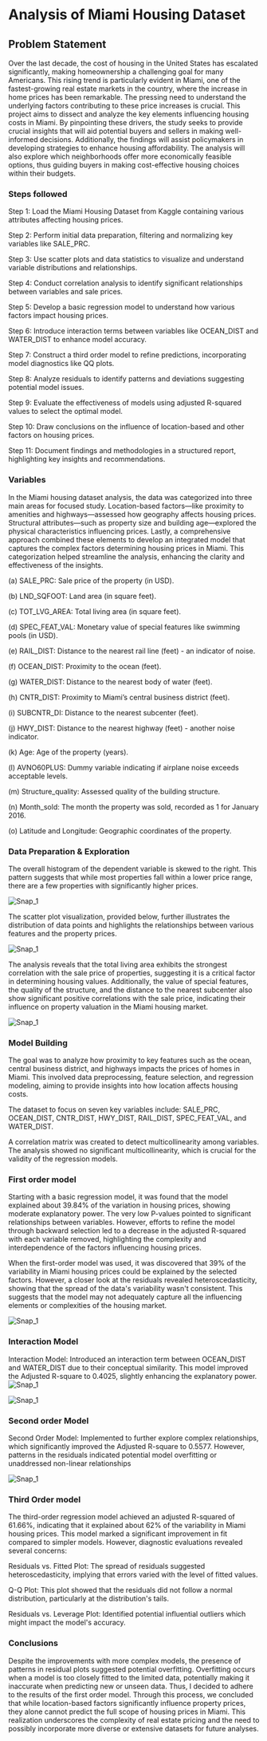 
# Analysis of Miami Housing Dataset


## Problem Statement

Over the last decade, the cost of housing in the United States has escalated significantly, making homeownership a challenging goal for many Americans. This rising trend is particularly evident in Miami, one of the fastest-growing real estate markets in the country, where the increase in home prices has been remarkable. The pressing need to understand the underlying factors contributing to these price increases is crucial. This project aims to dissect and analyze the key elements influencing housing costs in Miami. By pinpointing these drivers, the study seeks to provide crucial insights that will aid potential buyers and sellers in making well-informed decisions. Additionally, the findings will assist policymakers in developing strategies to enhance housing affordability. The analysis will also explore which neighborhoods offer more economically feasible options, thus guiding buyers in making cost-effective housing choices within their budgets.


### Steps followed 
Step 1: Load the Miami Housing Dataset from Kaggle containing various attributes affecting housing prices.

Step 2: Perform initial data preparation, filtering and normalizing key variables like SALE_PRC.

Step 3: Use scatter plots and data statistics to visualize and understand variable distributions and relationships.

Step 4: Conduct correlation analysis to identify significant relationships between variables and sale prices.

Step 5: Develop a basic regression model to understand how various factors impact housing prices.

Step 6: Introduce interaction terms between variables like OCEAN_DIST and WATER_DIST to enhance model accuracy.

Step 7: Construct a third order model to refine predictions, incorporating model diagnostics like QQ plots.

Step 8: Analyze residuals to identify patterns and deviations suggesting potential model issues.

Step 9: Evaluate the effectiveness of models using adjusted R-squared values to select the optimal model.

Step 10: Draw conclusions on the influence of location-based and other factors on housing prices.

Step 11: Document findings and methodologies in a structured report, highlighting key insights and recommendations.

### Variables
In the Miami housing dataset analysis, the data was categorized into three main areas for focused study. Location-based factors—like proximity to amenities and highways—assessed how geography affects housing prices. Structural attributes—such as property size and building age—explored the physical characteristics influencing prices. Lastly, a comprehensive approach combined these elements to develop an integrated model that captures the complex factors determining housing prices in Miami. This categorization helped streamline the analysis, enhancing the clarity and effectiveness of the insights.

(a) SALE_PRC: Sale price of the property (in USD).

(b) LND_SQFOOT: Land area (in square feet).

(c) TOT_LVG_AREA: Total living area (in square feet).

(d) SPEC_FEAT_VAL: Monetary value of special features like swimming pools (in USD).

(e) RAIL_DIST: Distance to the nearest rail line (feet) - an indicator of noise.

(f) OCEAN_DIST: Proximity to the ocean (feet).

(g) WATER_DIST: Distance to the nearest body of water (feet).

(h) CNTR_DIST: Proximity to Miami’s central business district (feet).

(i) SUBCNTR_DI: Distance to the nearest subcenter (feet).

(j) HWY_DIST: Distance to the nearest highway (feet) - another noise indicator.

(k) Age: Age of the property (years).

(l) AVNO60PLUS: Dummy variable indicating if airplane noise exceeds acceptable levels.

(m) Structure_quality: Assessed quality of the building structure.

(n) Month_sold: The month the property was sold, recorded as 1 for January 2016.

(o) Latitude and Longitude: Geographic coordinates of the property.

### Data Preparation & Exploration
The overall histogram of the dependent variable is skewed to the right. This pattern suggests that while most properties fall within a lower price range, there are a few properties with significantly higher prices. 

![Snap_1](https://github.com/user-attachments/assets/4678e4f5-d84f-4bad-b71f-63d5c5dfe397)


The scatter plot visualization, provided below, further illustrates the distribution of data points and highlights the relationships between various features and the property prices.

![Snap_1](https://github.com/user-attachments/assets/2a596c11-5bca-4297-a1d9-168aa7555fa6)

The analysis reveals that the total living area exhibits the strongest correlation with the sale price of properties, suggesting it is a critical factor in determining housing values. Additionally, the value of special features, the quality of the structure, and the distance to the nearest subcenter also show significant positive correlations with the sale price, indicating their influence on property valuation in the Miami housing market.

![Snap_1](https://github.com/user-attachments/assets/8d4f126c-ca7c-4827-bf75-9fe620f9d4cc)



### Model Building 
The goal was to analyze how proximity to key features such as the ocean, central business district, and highways impacts the prices of homes in Miami. This involved data preprocessing, feature selection, and regression modeling, aiming to provide insights into how location affects housing costs.

The dataset to focus on seven key variables include: SALE_PRC, OCEAN_DIST, CNTR_DIST, HWY_DIST, RAIL_DIST, SPEC_FEAT_VAL, and WATER_DIST.

A correlation matrix was created to detect multicollinearity among variables. The analysis showed no significant multicollinearity, which is crucial for the validity of the regression models.

### First order model

Starting with a basic regression model, it was found that the model explained about 39.84% of the variation in housing prices, showing moderate explanatory power. The very low P-values pointed to significant relationships between variables. However, efforts to refine the model through backward selection led to a decrease in the adjusted R-squared with each variable removed, highlighting the complexity and interdependence of the factors influencing housing prices.

When the first-order model was used, it was discovered that 39% of the variability in Miami housing prices could be explained by the selected factors. However, a closer look at the residuals revealed heteroscedasticity, showing that the spread of the data's variability wasn't consistent. This suggests that the model may not adequately capture all the influencing elements or complexities of the housing market.

![Snap_1](https://github.com/user-attachments/assets/31ebfc8a-0519-44d1-a404-d5b11b79e4d9)

### Interaction Model
Interaction Model: Introduced an interaction term between OCEAN_DIST and WATER_DIST due to their conceptual similarity. This model improved the Adjusted R-square to 0.4025, slightly enhancing the explanatory power.
![Snap_1](https://github.com/user-attachments/assets/10ea6c73-e98b-47eb-8646-7f1db379f5c9)



![Snap_1](https://github.com/user-attachments/assets/0a17f441-1433-45a2-b042-3e835b1e3ac8)

### Second order Model

Second Order Model: Implemented to further explore complex relationships, which significantly improved the Adjusted R-square to 0.5577. However, patterns in the residuals indicated potential model overfitting or unaddressed non-linear relationships

![Snap_1](https://github.com/user-attachments/assets/6c46c636-0158-4930-a278-69c53afac6dc)

### Third Order model
The third-order regression model achieved an adjusted R-squared of 61.66%, indicating that it explained about 62% of the variability in Miami housing prices. This model marked a significant improvement in fit compared to simpler models. However, diagnostic evaluations revealed several concerns:

Residuals vs. Fitted Plot: The spread of residuals suggested heteroscedasticity, implying that errors varied with the level of fitted values.

Q-Q Plot: This plot showed that the residuals did not follow a normal distribution, particularly at the distribution's tails.

Residuals vs. Leverage Plot: Identified potential influential outliers which might impact the model's accuracy.

### Conclusions
Despite the improvements with more complex models, the presence of patterns in residual plots suggested potential overfitting. Overfitting occurs when a model is too closely fitted to the limited data, potentially making it inaccurate when predicting new or unseen data. Thus, I decided to adhere to the results of the first order model. Through this process, we concluded that while location-based factors significantly influence property prices, they alone cannot predict the full scope of housing prices in Miami. This realization underscores the complexity of real estate pricing and the need to possibly incorporate more diverse or extensive datasets for future analyses.


 
